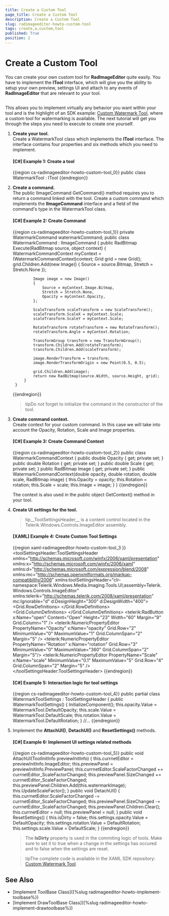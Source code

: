 ```yaml
---
title: Create a Custom Tool
page_title: Create a Custom Tool
description: Create a Custom Tool
slug: radimageeditor-howto-custom-tool
tags: create,a,custom,tool
published: True
position: 2
---
```


# Create a Custom Tool



You can create your own custom tool for __RadImageEditor__ quite easily. You have to implement the __ITool__ interface, which will give you the ability to setup your own preview, settings UI and attach to any events of __RadImageEditor__ that are relevant to your tool.
      

## 

This allows you to implement virtually any behavior you want within your tool and is the highlight of an SDK example: [Custom Watermark Tool](https://github.com/telerik/xaml-sdk/tree/master/ImageEditor/CustomWatermarkTool), where a custom tool for watermarking is available. The next tutorial will get you through the steps you need to execute to create one yourself.
        

1. __Create your tool.__<br/>Create a WatermarkTool class which implements the __ITool__ interface. The interface contains four properties and six methods which you need to implement.

	#### __[C#] Example 1: Create a tool__
	
	{{region cs-radimageeditor-howto-custom-tool_0}}
		public class WatermarkTool : ITool
	{{endregion}}


1. __Create a command.__<br/>The public IImageCommand GetCommand() method requires you to return a command linked with the tool. Create a custom command which implements the __IImageCommand__ interface and a field of the command's type in the WatermarkTool class.
            

	#### __[C#] Example 2: Create Command__
	
	{{region cs-radimageeditor-howto-custom-tool_1}}
		private WatermarkCommand watermarkCommand;
		public class WatermarkCommand : IImageCommand
		{
		    public RadBitmap Execute(RadBitmap source, object context)
		    {
		        WatermarkCommandContext myContext = (WatermarkCommandContext)context;
		        Grid grid = new Grid();
		        grid.Children.Add(new Image()
		        {
		            Source = source.Bitmap,
		            Stretch = Stretch.None
		        });
	
		        Image image = new Image()
		        {
		            Source = myContext.Image.Bitmap,
		            Stretch = Stretch.None,
		            Opacity = myContext.Opacity,
		        };
	
		        ScaleTransform scaleTransform = new ScaleTransform();
		        scaleTransform.ScaleX = myContext.Scale;
		        scaleTransform.ScaleY = myContext.Scale;
	
		        RotateTransform rotateTransform = new RotateTransform();
		        rotateTransform.Angle = myContext.Rotation;
	
		        TransformGroup transform = new TransformGroup();
		        transform.Children.Add(rotateTransform);
		        transform.Children.Add(scaleTransform);
	
		        image.RenderTransform = transform;
		        image.RenderTransformOrigin = new Point(0.5, 0.5);
	
		        grid.Children.Add(image);
		        return new RadBitmap(source.Width, source.Height, grid);
		    }
		}
	{{endregion}}



	>tipDo not forget to initialize the command in the constructor of the tool.

1. __Create command context.__<br/>Create context for your custom command. In this case we will take into account the Opacity, Rotation, Scale and Image properties.
            
	
	#### __[C#] Example 3: Create Command Context__
	
	{{region cs-radimageeditor-howto-custom-tool_2}}
		public class WatermarkCommandContext
		{
		    public double Opacity { get; private set; }
		    public double Rotation { get; private set; }
		    public double Scale { get; private set; }
		    public RadBitmap Image { get; private set; }
		    public WatermarkCommandContext(double opacity, double rotation, double scale, RadBitmap image)
		    {
		        this.Opacity = opacity;
		        this.Rotation = rotation;
		        this.Scale = scale;
		        this.Image = image;
		    }
		}
	{{endregion}}
	
	The context is also used in the public object GetContext() method in your tool.
	            

1. __Create UI settings for the tool.__
	
	>tip__ToolSettingsHeader__ is a content control located in the Telerik.Windows.Controls.ImageEditor assembly.
	              
	
	#### __[XAML] Example 4: Create Custom Tool Settings__
	
	{{region xaml-radimageeditor-howto-custom-tool_3 }}
		<toolSettingsHeader:ToolSettingsHeader 
		                            xmlns="http://schemas.microsoft.com/winfx/2006/xaml/presentation"
		                            xmlns:x="http://schemas.microsoft.com/winfx/2006/xaml"
		                            xmlns:d="http://schemas.microsoft.com/expression/blend/2008"
		                            xmlns:mc="http://schemas.openxmlformats.org/markup-compatibility/2006"
		                            xmlns:toolSettingsHeader="clr-namespace:Telerik.Windows.Media.Imaging.Tools.UI;assembly=Telerik.Windows.Controls.ImageEditor"
		                            xmlns:telerik="http://schemas.telerik.com/2008/xaml/presentation"
		                            mc:Ignorable="d"
		                            d:DesignHeight="300" d:DesignWidth="400">
		    <Grid x:Name="LayoutRoot">
		        <Grid.RowDefinitions>
		            <RowDefinition Height="Auto "/>
		            <RowDefinition Height="Auto "/>
		            <RowDefinition Height="Auto "/>
		            <RowDefinition Height="Auto "/>
		            <RowDefinition Height="Auto "/>
		        </Grid.RowDefinitions>
		        <Grid.ColumnDefinitions>
		            <ColumnDefinition Width="*" />
		            <ColumnDefinition Width="Auto" />
		        </Grid.ColumnDefinitions>
		        <TextBlock Text="Open image" Grid.Row="0" Grid.Column="0" Margin="9" VerticalAlignment="Center" Foreground="#FF1E395B"/>
		        <telerik:RadButton x:Name="open" Content="Open" Height="23" Width="60" Margin="9" Grid.Column="1" />
		        <telerik:NumericPropertyEditor PropertyName="Opacity" x:Name="opacity" Grid.Row="2" MinimumValue="0" MaximumValue="1" Grid.ColumnSpan="2" Margin="5" />
		        <telerik:NumericPropertyEditor PropertyName="Rotation" x:Name="rotation" Grid.Row="3" MinimumValue="0" MaximumValue="360" Grid.ColumnSpan="2" Margin="5"/>
		        <telerik:NumericPropertyEditor PropertyName="Scale" x:Name="scale" MinimumValue="0.1" MaximumValue="5" Grid.Row="4" Grid.ColumnSpan="2" Margin="5" />
		    </Grid>
		</toolSettingsHeader:ToolSettingsHeader>
	{{endregion}}
	
	
	
	#### __[C#] Example 5: Interaction logic for tool settings__
	
	{{region cs-radimageeditor-howto-custom-tool_4}}
		public partial class WatermarkToolSettings : ToolSettingsHeader
		{
		    public WatermarkToolSettings()
		    {
		        InitializeComponent();
		        this.opacity.Value = WatermarkTool.DefaultOpacity;
		        this.scale.Value = WatermarkTool.DefaultScale;
		        this.rotation.Value = WatermarkTool.DefaultRotation;
		    }
		    //...
	{{endregion}}



1. Implement the __AttachUI()__, __DetachUI()__ and __ResetSettings()__ methods.
	            
	
	#### __[C#] Example 6: Implement UI settings related methods__
	
	{{region cs-radimageeditor-howto-custom-tool_5}}
		public void AttachUI(ToolInitInfo previewInitInfo)
		{
		    this.currnetEditor = previewInitInfo.ImageEditor;
		    this.previewPanel = previewInitInfo.PreviewPanel;
		    this.currnetEditor.ScaleFactorChanged += currnetEditor_ScaleFactorChanged;
		    this.previewPanel.SizeChanged += currnetEditor_ScaleFactorChanged;
		    this.previewPanel.Children.Add(this.watermarkImage);
		    this.UpdateScaleFactor();
		}
		public void DetachUI()
		{
		    this.currnetEditor.ScaleFactorChanged -= currnetEditor_ScaleFactorChanged;
		    this.previewPanel.SizeChanged -= currnetEditor_ScaleFactorChanged;
		    this.previewPanel.Children.Clear();
		    this.currnetEditor = null;
		    this.previewPanel = null;
		}
		public void ResetSettings()
		{
		    this.isDirty = false;
		    this.settings.opacity.Value = DefaultOpacity;
		    this.settings.rotation.Value = DefaultRotation;
		    this.settings.scale.Value = DefaultScale;
		}
	{{endregion}}
	
	
	
	>The __IsDirty__ property is used in the commiting logic of tools. Make sure to set it to true when a change in the settings has occured and to false when the settings are reset.
	              
	
	>tipThe complete code is available in the XAML SDK repository: [Custom Watermark Tool](https://github.com/telerik/xaml-sdk/tree/master/ImageEditor/CustomWatermarkTool).
	          

## See Also

* [Implement ToolBase Class]({%slug radimageeditor-howto-implement-toolbase%})
* [Implement DrawToolBase Class]({%slug radimageeditor-howto-implement-drawtoolbase%})
